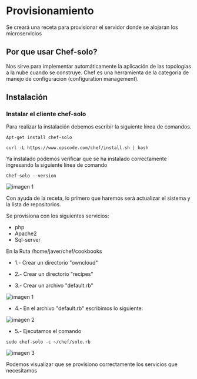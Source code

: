 # Provisionamiento

Se creará una receta para provisionar el servidor donde se alojaran los microservicios

## Por que usar Chef-solo?
Nos sirve para implementar automáticamente la aplicación de las topologías a la nube cuando se construye.
Chef es una herramienta de la categoría de manejo de configuracion (configuration management).

## Instalación

### Instalar el cliente chef-solo 

Para realizar la instalación debemos escribir la siguiente línea de comandos.

```Apt-get install chef-solo ```

```curl -L https://www.opscode.com/chef/install.sh | bash```

Ya instalado podemos verificar que se ha instalado correctamente ingresando la siguiente línea de comando 

```Chef-solo --version``` 

![imagen 1](https://user-images.githubusercontent.com/32844919/32694308-095a7cd2-c73d-11e7-8eb8-93d02d22a3ac.JPG)

Con ayuda de la receta, lo primero que haremos será actualizar el sistema y la lista de repositorios.

Se provisiona con los siguientes servicios:

* php 
* Apache2
* Sql-server

En la  Ruta /home/javer/chef/cookbooks

* 1.- Crear un directorio "owncloud" 

* 2.- Crear un directorio "recipes"

* 3.- Crear un archivo "default.rb"

![imagen 1](https://user-images.githubusercontent.com/32844919/32694355-eb5f805a-c73d-11e7-8eea-dac39e24a22c.JPG)

* 4.- En el archivo "default.rb" escribimos lo siguiente:

![imagen 2](https://user-images.githubusercontent.com/32844919/32694363-3389c0fc-c73e-11e7-8741-f676379b2897.JPG)

* 5.- Ejecutamos el comando 
```
sudo chef-solo -c ~/chef/solo.rb
```

![imagen 3](https://user-images.githubusercontent.com/32844919/32694373-762a0278-c73e-11e7-93ad-a2dfc3eb744a.JPG)

Podemos visualizar que se provisiono correctamente los servicios que necesitamos
